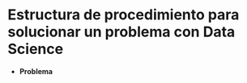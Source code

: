 # Estructura de procedimiento para solucionar un problema con Data Science

 - **Problema**

<!--stackedit_data:
eyJoaXN0b3J5IjpbNTc2ODc3NzU5XX0=
-->